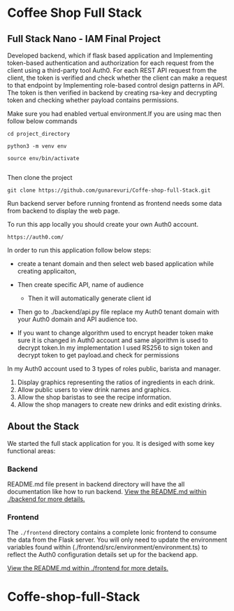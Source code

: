 # Coffee Shop Full Stack

## Full Stack Nano - IAM Final Project

Developed backend, which if flask based application and Implementing token-based authentication and authorization for each request from the client using a third-party tool Auth0. For each REST API request from the client, the token is verified and check whether the client can make a request to that endpoint by Implementing role-based control design patterns in API. The token is then verified in backend by creating rsa-key and decrypting token and checking whether payload contains permissions.


Make sure you had enabled vertual environment.If you are using mac then follow below commands

```
cd project_directory

python3 -m venv env

source env/bin/activate


```

Then clone the project 

```
git clone https://github.com/gunarevuri/Coffe-shop-full-Stack.git
```

Run backend server before running frontend as frontend needs some data from backend to display the web page.


To run this app locally you should create your own Auth0 account.

```
https://auth0.com/
```

In order to run this application follow below steps:


- create a tenant domain and then select web based application while creating applicaiton, 

- Then create specific API, name of audience

    - Then it will automatically generate client id
    
- Then go to ./backend/api.py file replace my Auth0 tenant domain with your Auth0 domain and API audience too. 

- If you want to change algorithm used to encrypt header token make sure it is changed in Auth0 account and same algorithm is used to decrypt token.In my implementation I used RS256 to sign token and decrypt token to get payload.and check for permissions


In my Auth0 account used to 3 types of roles public, barista and manager. 

1) Display graphics representing the ratios of ingredients in each drink.
2) Allow public users to view drink names and graphics.
3) Allow the shop baristas to see the recipe information.
4) Allow the shop managers to create new drinks and edit existing drinks.



## About the Stack

We started the full stack application for you. It is desiged with some key functional areas:

### Backend

README.md file present in backend directory will have the all documentation like how to run backend.
[View the README.md within ./backend for more details.](./backend/README.md)

### Frontend

The `./frontend` directory contains a complete Ionic frontend to consume the data from the Flask server. You will only need to update the environment variables found within (./frontend/src/environment/environment.ts) to reflect the Auth0 configuration details set up for the backend app. 

[View the README.md within ./frontend for more details.](./frontend/README.md)
# Coffe-shop-full-Stack
